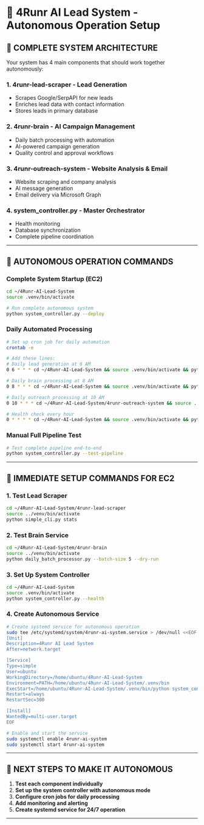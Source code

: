 # 🤖 4Runr AI Lead System - Autonomous Operation Setup

## 🎯 **COMPLETE SYSTEM ARCHITECTURE**

Your system has 4 main components that should work together autonomously:

### 1. **4runr-lead-scraper** - Lead Generation
- Scrapes Google/SerpAPI for new leads
- Enriches lead data with contact information
- Stores leads in primary database

### 2. **4runr-brain** - AI Campaign Management  
- Daily batch processing with automation
- AI-powered campaign generation
- Quality control and approval workflows

### 3. **4runr-outreach-system** - Website Analysis & Email
- Website scraping and company analysis
- AI message generation
- Email delivery via Microsoft Graph

### 4. **system_controller.py** - Master Orchestrator
- Health monitoring
- Database synchronization
- Complete pipeline coordination

---

## 🚀 **AUTONOMOUS OPERATION COMMANDS**

### **Complete System Startup (EC2)**
```bash
cd ~/4Runr-AI-Lead-System
source .venv/bin/activate

# Run complete autonomous system
python system_controller.py --deploy
```

### **Daily Automated Processing**
```bash
# Set up cron job for daily automation
crontab -e

# Add these lines:
# Daily lead generation at 6 AM
0 6 * * * cd ~/4Runr-AI-Lead-System && source .venv/bin/activate && python 4runr-lead-scraper/simple_cli.py scrape --limit 50

# Daily brain processing at 8 AM  
0 8 * * * cd ~/4Runr-AI-Lead-System && source .venv/bin/activate && python 4runr-brain/daily_batch_processor.py --batch-size 20

# Daily outreach processing at 10 AM
0 10 * * * cd ~/4Runr-AI-Lead-System/4runr-outreach-system && source ../venv/bin/activate && python website_scraper/app.py --limit 20 && python message_generator/app.py --limit 20

# Health check every hour
0 * * * * cd ~/4Runr-AI-Lead-System && source .venv/bin/activate && python system_controller.py --health-check
```

### **Manual Full Pipeline Test**
```bash
# Test complete pipeline end-to-end
python system_controller.py --test-pipeline
```

---

## 🔧 **IMMEDIATE SETUP COMMANDS FOR EC2**

### **1. Test Lead Scraper**
```bash
cd ~/4Runr-AI-Lead-System/4runr-lead-scraper
source ../venv/bin/activate
python simple_cli.py stats
```

### **2. Test Brain Service**
```bash
cd ~/4Runr-AI-Lead-System/4runr-brain
source ../venv/bin/activate
python daily_batch_processor.py --batch-size 5 --dry-run
```

### **3. Set Up System Controller**
```bash
cd ~/4Runr-AI-Lead-System
source .venv/bin/activate
python system_controller.py --health
```

### **4. Create Autonomous Service**
```bash
# Create systemd service for autonomous operation
sudo tee /etc/systemd/system/4runr-ai-system.service > /dev/null <<EOF
[Unit]
Description=4Runr AI Lead System
After=network.target

[Service]
Type=simple
User=ubuntu
WorkingDirectory=/home/ubuntu/4Runr-AI-Lead-System
Environment=PATH=/home/ubuntu/4Runr-AI-Lead-System/.venv/bin
ExecStart=/home/ubuntu/4Runr-AI-Lead-System/.venv/bin/python system_controller.py --autonomous
Restart=always
RestartSec=300

[Install]
WantedBy=multi-user.target
EOF

# Enable and start the service
sudo systemctl enable 4runr-ai-system
sudo systemctl start 4runr-ai-system
```

---

## 🎯 **NEXT STEPS TO MAKE IT AUTONOMOUS**

1. **Test each component individually**
2. **Set up the system controller with autonomous mode**
3. **Configure cron jobs for daily processing**
4. **Add monitoring and alerting**
5. **Create systemd service for 24/7 operation**

---